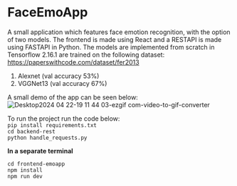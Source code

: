 # FaceEmoApp


A small application which features face emotion recognition, with the option of two models. The frontend is made using React and a RESTAPI is made using FASTAPI in Python. The models are implemented from scratch in Tensorflow 2.16.1 are trained on the following dataset: https://paperswithcode.com/dataset/fer2013
1. Alexnet (val accuracy 53%)
2. VGGNet13 (val accuracy 67%)

A small demo of the app can be seen below:
![Desktop2024 04 22-19 11 44 03-ezgif com-video-to-gif-converter](https://github.com/aryangarg794/FaceEmoApp/assets/72252206/aad53261-5f1d-45c0-baa7-7d245fa27a08)

To run the project run the code below:\
`pip install requirements.txt`\
`cd backend-rest`\
`python handle_requests.py`

**In a separate terminal** 

`cd frontend-emoapp`\
`npm install`\
`npm run dev`

